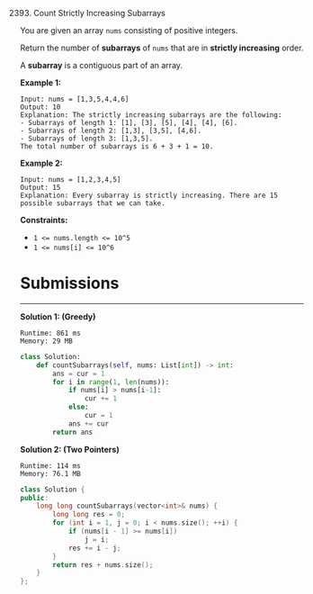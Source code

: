 2393. Count Strictly Increasing Subarrays

You are given an array `nums` consisting of positive integers.

Return the number of **subarrays** of `nums` that are in **strictly increasing** order.

A **subarray** is a contiguous part of an array.

 

**Example 1:**
```
Input: nums = [1,3,5,4,4,6]
Output: 10
Explanation: The strictly increasing subarrays are the following:
- Subarrays of length 1: [1], [3], [5], [4], [4], [6].
- Subarrays of length 2: [1,3], [3,5], [4,6].
- Subarrays of length 3: [1,3,5].
The total number of subarrays is 6 + 3 + 1 = 10.
```

**Example 2:**
```
Input: nums = [1,2,3,4,5]
Output: 15
Explanation: Every subarray is strictly increasing. There are 15 possible subarrays that we can take.
```

**Constraints:**

* `1 <= nums.length <= 10^5`
* `1 <= nums[i] <= 10^6`

# Submissions
---
**Solution 1: (Greedy)**
```
Runtime: 861 ms
Memory: 29 MB
```
```python
class Solution:
    def countSubarrays(self, nums: List[int]) -> int:
        ans = cur = 1
        for i in range(1, len(nums)):
            if nums[i] > nums[i-1]:
                cur += 1
            else:
                cur = 1
            ans += cur
        return ans
```

**Solution 2: (Two Pointers)**
```
Runtime: 114 ms
Memory: 76.1 MB
```
```c++
class Solution {
public:
    long long countSubarrays(vector<int>& nums) {
        long long res = 0;
        for (int i = 1, j = 0; i < nums.size(); ++i) {
            if (nums[i - 1] >= nums[i])
                j = i;
            res += i - j;
        }
        return res + nums.size();
    }
};
```
